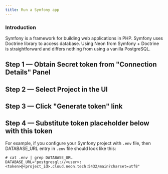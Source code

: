 ```yaml
---
title: Run a Symfony app
---
```


### Introduction

Symfony is a framework for building web applications in PHP. Symfony uses Doctrine library to access database. Using Neon from Symfony + Doctrine is straightforward and differs nothing from using a vanilla PostgreSQL.

## Step 1 — Obtain Secret token from "Connection Details" Panel

## Step 2 — Select Project in the UI

## Step 3 — Click "Generate token" link

## Step 4 — Substitute token placeholder below with this token

For example, if you configure your Symfony project with `.env` file, then DATABASE_URL entry in `.env` file should look like this:

```shell
# cat .env | grep DATABASE_URL
DATABASE_URL="postgresql://<user>:<token>@<project_id>.cloud.neon.tech:5432/main?charset=utf8"
```
